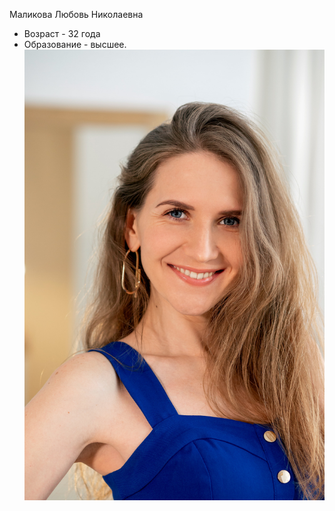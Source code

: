 Маликова Любовь Николаевна
* Возраст - 32 года
* Образование - высшее.
  ![](IMG_00170-1-min.jpg)
  
